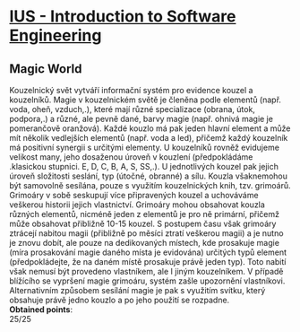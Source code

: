 # [IUS - Introduction to Software Engineering](https://www.fit.vut.cz/study/course/14020/)
## Magic World
Kouzelnický svět vytváří informační systém pro evidence kouzel a kouzelníků. Magie v kouzelnickém světě je členěna podle elementů (např. voda, oheň, vzduch,.), které mají různé specializace (obrana, útok, podpora,.) a různé, ale pevně dané, barvy magie (např. ohnivá magie je pomerančově oranžová). Každé kouzlo má pak jeden hlavní element a může mít několik vedlejších elementů (např. voda a led), přičemž každý kouzelník má positivní synergii s určitými elementy. U kouzelníků rovněž evidujeme velikost many, jeho dosaženou úroveň v kouzlení (předpokládáme .klasickou stupnici. E, D, C, B, A, S, SS,.). U jednotlivých kouzel pak jejich úroveň složitosti seslání, typ (útočné, obranné) a sílu. Kouzla všaknemohou být samovolně sesílána, pouze s využitím kouzelnických knih, tzv. grimoárů. Grimoáry v sobě seskupují více připravených kouzel a uchováváme veškerou historii jejich vlastnictví. Grimoáry mohou obsahovat kouzla různých elementů, nicméně jeden z elementů je pro ně primární, přičemž může obsahovat přibližně 10-15 kouzel. S postupem času však grimoáry ztrácejí nabitou magii (přibližně po měsíci ztratí veškerou magii) a je nutno je znovu dobít, ale pouze na dedikovaných místech, kde prosakuje magie (míra prosakování magie daného místa je evidována) určitých typů element (předpokládejte, že na daném místě prosakuje právě jeden typ). Toto nabití však nemusí být provedeno vlastníkem, ale I jiným kouzelníkem. V případě blížícího se vypršení magie grimoáru, systém zašle upozornění vlastníkovi. Alternativním způsobem sesílání magie je pak s využitím svítku, který obsahuje právě jedno kouzlo a po jeho použití se rozpadne. <br>
**Obtained points**:<br>
25/25

